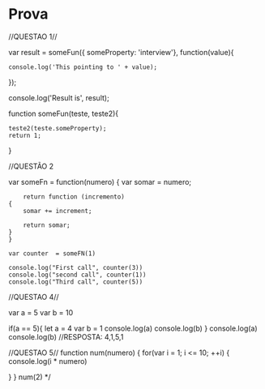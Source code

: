 # Prova

//QUESTAO 1//

var result = someFun({ someProperty: 'interview'}, function(value){
    
    console.log('This pointing to ' + value);

});

console.log('Result is', result);

function someFun(teste, teste2){
   
    teste2(teste.someProperty);
    return 1;
}

//QUESTÃO 2

var someFn = function(numero) 
    {
        var somar = numero;

        return function (incremento) 
    {
        somar += increment;

        return somar;
    }
    }

    var counter  = someFN(1)

    console.log("First call", counter(3))
    console.log("second call", counter(1))
    console.log("Third call", counter(5))



//QUESTAO 4//

var a  = 5
var b = 10

if(a == 5){
  let a = 4
  var b = 1
  console.log(a)
  console.log(b)
}
console.log(a)
console.log(b)
//RESPOSTA: 4,1,5,1


//QUESTAO 5//
function num(numero)
{
  for(var i = 1; i <= 10; ++i)
  {
    console.log(i * numero)
    
  }
}
num(2)
*/
